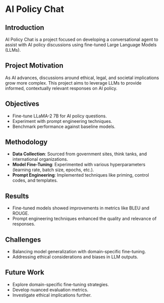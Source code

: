 # AI Policy Chat

## Introduction
AI Policy Chat is a project focused on developing a conversational agent to assist with AI policy discussions using fine-tuned Large Language Models (LLMs).

## Project Motivation
As AI advances, discussions around ethical, legal, and societal implications grow more complex. This project aims to leverage LLMs to provide informed, contextually relevant responses on AI policy.

## Objectives
- Fine-tune LLaMA-2 7B for AI policy questions.
- Experiment with prompt engineering techniques.
- Benchmark performance against baseline models.

## Methodology
- **Data Collection**: Sourced from government sites, think tanks, and international organizations.
- **Model Fine-Tuning**: Experimented with various hyperparameters (learning rate, batch size, epochs, etc.).
- **Prompt Engineering**: Implemented techniques like priming, control codes, and templates.

## Results
- Fine-tuned models showed improvements in metrics like BLEU and ROUGE.
- Prompt engineering techniques enhanced the quality and relevance of responses.

## Challenges
- Balancing model generalization with domain-specific fine-tuning.
- Addressing ethical considerations and biases in LLM outputs.

## Future Work
- Explore domain-specific fine-tuning strategies.
- Develop nuanced evaluation metrics.
- Investigate ethical implications further.
